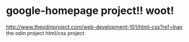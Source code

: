 # google-homepage project!! woot! 
http://www.theodinproject.com/web-development-101/html-css?ref=lnav
the odin project html/css project

